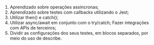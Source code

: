 1. Aprendizado sobre operações assíncronas;
2. Aprendizado sobre testes com callbacks utilizando o Jest;
3. Utilizar then() e catch();
4. Utilizar async/await em conjunto com o try/catch;
Fazer integrações com APIs de terceiros; 
7. Dividir as configurações dos seus testes, em blocos separados, por meio do uso de describe.
